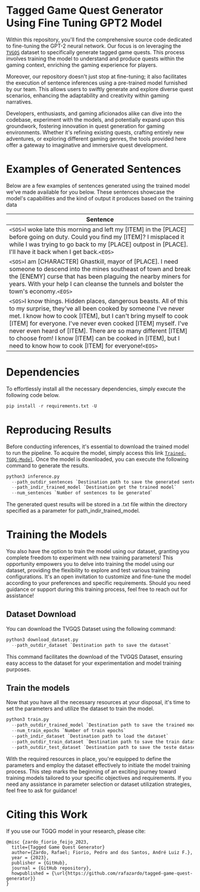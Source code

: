 # Tagged Game Quest Generator Using Fine Tuning GPT2 Model

Within this repository, you'll find the comprehensive source code dedicated to fine-tuning the GPT-2 neural network. Our focus is on leveraging the [`TVGQS`](https://github.com/rafazardo/tvgqs) dataset to specifically generate tagged game quests. This process involves training the model to understand and produce quests within the gaming context, enriching the gaming experience for players.

Moreover, our repository doesn't just stop at fine-tuning; it also facilitates the execution of sentence inferences using a pre-trained model furnished by our team. This allows users to swiftly generate and explore diverse quest scenarios, enhancing the adaptability and creativity within gaming narratives.

Developers, enthusiasts, and gaming aficionados alike can dive into the codebase, experiment with the models, and potentially expand upon this groundwork, fostering innovation in quest generation for gaming environments. Whether it's refining existing quests, crafting entirely new adventures, or exploring different gaming genres, the tools provided here offer a gateway to imaginative and immersive quest development.

# Examples of Generated Sentences

Below are a few examples of sentences generated using the trained model we've made available for you below. These sentences showcase the model's capabilities and the kind of output it produces based on the training data

|Sentence|
|--------|
|`<SOS>`I woke late this morning and left my [ITEM] in the [PLACE] before going on duty. <SOA>Could you find my [ITEM]?<EOA> I misplaced it while I was trying to go back to my [PLACE] outpost in [PLACE]. I'll have it back when I get back.`<EOS>`|
|`<SOS>`I am [CHARACTER] Ghastkill, mayor of [PLACE]. I need someone to descend into the mines southeast of town and break the [ENEMY] curse that has been plaguing the nearby miners for years. With your help I can cleanse the tunnels and bolster the town's economy<EOA>.`<EOS>`|
|`<SOS>`I know things. Hidden places, dangerous beasts. All of this to my surprise, they've all been cooked by someone I've never met. I know how to cook [ITEM], but I can't bring myself to cook [ITEM] for everyone. I've never even cooked [ITEM] myself. I've never even heard of [ITEM]. There are so many different [ITEM] to choose from! I know [ITEM] can be cooked in [ITEM], but I need to know how to cook [ITEM] for everyone!`<EOS>`|

# Dependencies

To effortlessly install all the necessary dependencies, simply execute the following code below.

```python
pip install -r requirements.txt -U
```

# Reproducing Results 

Before conducting inferences, it's essential to download the trained model to run the pipeline. To acquire the model, simply access this link [`Trained-TGQG-Model`](https://drive.google.com/drive/folders/1eUus915kpMYiL7AfZidPHbXa8RZYd4_3?usp=drive_link). Once the model is downloaded, you can execute the following command to generate the results.

```python
python3 inference.py
  --path_outdir_sentences `Destination path to save the generated sentences`
  --path_indir_trained_model `Destination get the trained model`
  --num_sentences `Number of sentences to be generated`
```

The generated quest results will be stored in a .txt file within the directory specified as a parameter for path_indir_trained_model.

# Training the Models

You also have the option to train the model using our dataset, granting you complete freedom to experiment with new training parameters! This opportunity empowers you to delve into training the model using our dataset, providing the flexibility to explore and test various training configurations. It's an open invitation to customize and fine-tune the model according to your preferences and specific requirements. Should you need guidance or support during this training process, feel free to reach out for assistance!

## Dataset Download 

You can download the TVGQS Dataset using the following command: 

```python
python3 download_dataset.py
  --path_outdir_dataset `Destination path to save the dataset`
```

This command facilitates the download of the TVGQS Dataset, ensuring easy access to the dataset for your experimentation and model training purposes.

## Train the models

Now that you have all the necessary resources at your disposal, it's time to set the parameters and utilize the dataset to train the model. 

```python
python3 train.py
  --path_outdir_trained_model `Destination path to save the trained model`
  --num_train_epochs `Number of train epochs`
  --path_indir_dataset `Destination path to load the dataset`
  --path_outdir_train_dataset `Destination path to save the train dataset`
  --path_outdir_test_dataset `Destination path to save the teste dataset`
```
With the required resources in place, you're equipped to define the parameters and employ the dataset effectively to initiate the model training process. This step marks the beginning of an exciting journey toward training models tailored to your specific objectives and requirements. If you need any assistance in parameter selection or dataset utilization strategies, feel free to ask for guidance!

# Citing this Work

If you use our TGQG model in your research, please cite:

```
@misc {zardo_fiorio_feijo_2023,
  title={Tagged Game Quest Generator}
  author={Zardo, Rafael; Fiorio, Pedro and dos Santos, André Luiz F.},
  year = {2023},
  publisher = {GitHub},
  journal = {GitHub repository},
  howpublished = {\url{https://github.com/rafazardo/tagged-game-quest-generator}}
}
```
